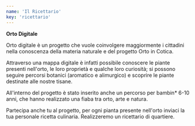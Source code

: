 ```yaml
---
name: 'Il Ricettario'
key: 'ricettario'
---
```


**Orto Digitale**

Orto digitale è un progetto che vuole coinvolgere maggiormente i
cittadini nella conoscenza della materia naturale e del progetto Orto in
Cotica.

Attraverso una mappa digitale è infatti possibile conoscere le piante
presenti nell'orto, le loro proprietà e qualche loro curiosità; si
possono seguire percorsi botanici (aromatico e alimurgico) e scoprire le
piante destinate alle nostre tisane.

All'interno del progetto è stato inserito anche un percorso per bambin\*
6-10 anni, che hanno realizzato una fiaba tra orto, arte e natura.

Partecipa anche tu al progetto, per ogni pianta presente nell'orto
inviaci la tua personale ricetta culinaria. Realizzeremo un ricettario
di quartiere.
